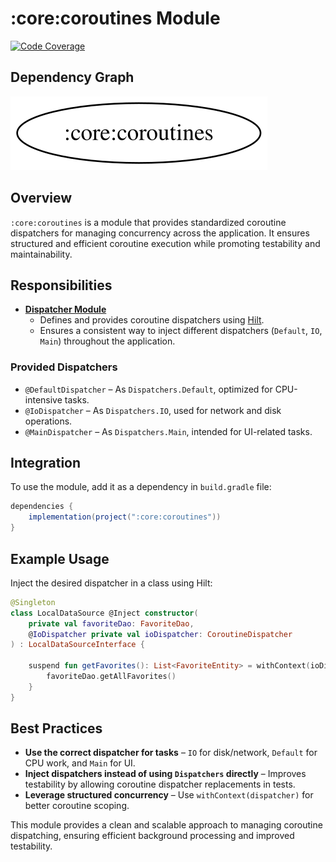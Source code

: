 # :core:coroutines Module

[![Code Coverage][core-coroutines-coverage-badge]][core-coroutines-coverage-link]

## Dependency Graph

![Dependency graph](../../docs/images/module-graphs/core-coroutines.svg)

## Overview

`:core:coroutines` is a module that provides standardized coroutine dispatchers for managing concurrency across the application. It ensures structured and efficient coroutine execution while promoting testability and maintainability.

## Responsibilities

- **[Dispatcher Module](../coroutines/src/main/kotlin/com/waffiq/bazz_movies/core/coroutines/DispatcherModule.kt)**
  - Defines and provides coroutine dispatchers using [Hilt](https://developer.android.com/training/dependency-injection/hilt-android?).
  - Ensures a consistent way to inject different dispatchers (`Default`, `IO`, `Main`) throughout the application.

### Provided Dispatchers

- `@DefaultDispatcher` – As `Dispatchers.Default`, optimized for CPU-intensive tasks.
- `@IoDispatcher` – As `Dispatchers.IO`, used for network and disk operations.
- `@MainDispatcher` – As `Dispatchers.Main`, intended for UI-related tasks.

## Integration

To use the module, add it as a dependency in `build.gradle` file:

```gradle
dependencies {
    implementation(project(":core:coroutines"))
}
```

## Example Usage

Inject the desired dispatcher in a class using Hilt:

```kotlin
@Singleton
class LocalDataSource @Inject constructor(
    private val favoriteDao: FavoriteDao,
    @IoDispatcher private val ioDispatcher: CoroutineDispatcher
) : LocalDataSourceInterface {

    suspend fun getFavorites(): List<FavoriteEntity> = withContext(ioDispatcher) {
        favoriteDao.getAllFavorites()
    }
}
```

## Best Practices

- **Use the correct dispatcher for tasks** – `IO` for disk/network, `Default` for CPU work, and `Main` for UI.
- **Inject dispatchers instead of using `Dispatchers` directly** – Improves testability by allowing coroutine dispatcher replacements in tests.
- **Leverage structured concurrency** – Use `withContext(dispatcher)` for better coroutine scoping.

This module provides a clean and scalable approach to managing coroutine dispatching, ensuring efficient background processing and improved testability.

<!-- Link -->

[core-coroutines-coverage-badge]: https://codecov.io/gh/waffiqaziz/BAZZ-Movies/branch/main/graph/badge.svg?flag=core-coroutines
[core-coroutines-coverage-link]: https://app.codecov.io/gh/waffiqaziz/BAZZ-Movies/tree/main/core/coroutines/src/main/kotlin/com/waffiq/bazz_movies/core/coroutines
